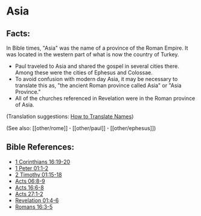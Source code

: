 # Asia #

## Facts: ##

In Bible times, "Asia" was the name of a province of the Roman Empire. It was located in the western part of what is now the country of Turkey.

* Paul traveled to Asia and shared the gospel in several cities there. Among these were the cities of Ephesus and Colossae. 
* To avoid confusion with modern day Asia, it may be necessary to translate this as, "the ancient Roman province called Asia" or "Asia Province."
* All of the churches referenced in Revelation were in the Roman province of Asia.

(Translation suggestions: [How to Translate Names](en/ta-vol1/translate/man/translate-names))

(See also: [[other/rome]] **·** [[other/paul]] **·** [[other/ephesus]])

## Bible References: ##

* [1 Corinthians 16:19-20](en/tn/1co/help/16/19)
* [1 Peter 01:1-2](en/tn/1pe/help/01/01)
* [2 Timothy 01:15-18](en/tn/2ti/help/01/15)
* [Acts 06:8-9](en/tn/act/help/06/08)
* [Acts 16:6-8](en/tn/act/help/16/06)
* [Acts 27:1-2](en/tn/act/help/27/01)
* [Revelation 01:4-6](en/tn/rev/help/01/04)
* [Romans 16:3-5](en/tn/rom/help/16/03)